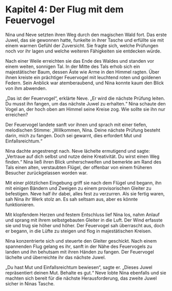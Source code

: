 # Kapitel 4: Der Flug mit dem Feuervogel

Nina und Neve setzten ihren Weg durch den magischen Wald fort. Das erste Juwel, das sie gewonnen hatte, funkelte in ihrer Tasche und erfüllte sie mit einem warmen Gefühl der Zuversicht. Sie fragte sich, welche Prüfungen noch vor ihr lagen und welche weiteren Fähigkeiten sie entdecken würde.

Nach einer Weile erreichten sie das Ende des Waldes und standen vor einem weiten, sonnigen Tal. In der Mitte des Tals erhob sich ein majestätischer Baum, dessen Äste wie Arme in den Himmel ragten. Über ihnen kreiste ein prächtiger Feuervogel mit leuchtend roten und goldenen Federn. Sein Anblick war atemberaubend, und Nina konnte kaum den Blick von ihm abwenden.

„Das ist der Feuervogel“, erklärte Neve. „Er wird die nächste Prüfung leiten. Du musst ihn fangen, um das nächste Juwel zu erhalten.“ Nina schaute den Vogel an, der hoch oben am Himmel seine Kreise zog. Wie sollte sie ihn nur erreichen?

Der Feuervogel landete sanft vor ihnen und sprach mit einer tiefen, melodischen Stimme: „Willkommen, Nina. Deine nächste Prüfung besteht darin, mich zu fangen. Doch sei gewarnt, dies erfordert Mut und Einfallsreichtum.“

Nina dachte angestrengt nach. Neve lächelte ermutigend und sagte: „Vertraue auf dich selbst und nutze deine Kreativität. Du wirst einen Weg finden.“ Nina ließ ihren Blick umherschweifen und bemerkte am Rand des Tals einen alten, verstaubten Flügel, der offenbar von einem früheren Besucher zurückgelassen worden war.

Mit einer plötzlichen Eingebung griff sie nach dem Flügel und begann, ihn mit einigen Bändern und Zweigen zu einem provisorischen Gleiter zu befestigen. Neve half ihr dabei, alles fest zu verzurren. Als sie fertig waren, sah Nina ihr Werk stolz an. Es sah seltsam aus, aber es könnte funktionieren.

Mit klopfendem Herzen und festem Entschluss lief Nina los, nahm Anlauf und sprang mit ihrem selbstgebauten Gleiter in die Luft. Der Wind erfasste sie und trug sie höher und höher. Der Feuervogel sah überrascht aus, doch er begann, in die Lüfte zu steigen und flog in majestätischen Kreisen.

Nina konzentrierte sich und steuerte den Gleiter geschickt. Nach einem spannenden Flug gelang es ihr, sanft in der Nähe des Feuervogels zu landen und ihn behutsam mit ihren Händen zu fangen. Der Feuervogel lächelte und überreichte ihr das nächste Juwel.

„Du hast Mut und Einfallsreichtum bewiesen“, sagte er. „Dieses Juwel repräsentiert deinen Mut. Behalte es gut.“ Neve lobte Nina ebenfalls und sie machten sich bereit für die nächste Herausforderung, das zweite Juwel sicher in Ninas Tasche.